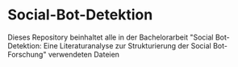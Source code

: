 # Social-Bot-Detektion
Dieses Repository beinhaltet alle in der Bachelorarbeit "Social Bot-Detektion: Eine Literaturanalyse zur Strukturierung der Social Bot-Forschung" verwendeten Dateien
